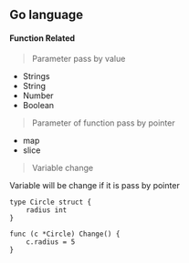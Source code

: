 ## Go language

#### Function Related

> Parameter pass by value

* Strings 
* String
* Number
* Boolean   

> Parameter of function pass by pointer

* map  
* slice

> Variable change

Variable will be change if it is pass by pointer

```
type Circle struct {
    radius int
}

func (c *Circle) Change() {
    c.radius = 5
}
```



